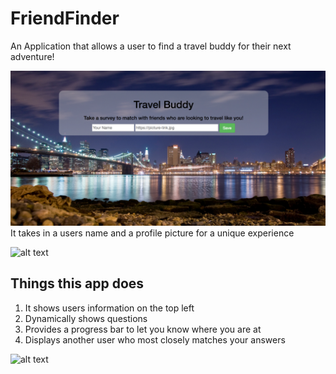 # FriendFinder
An Application that allows a user to find a travel buddy for their next adventure!

![alt text](https://github.com/JohnnyD4/FriendFinder/blob/master/login.png)
It takes in a users name and a profile picture for a unique experience

![alt text](https://github.com/JohnnyD4/FriendFinder/blob/master/progress.png)

## Things this app does
1. It shows users information on the top left
2. Dynamically shows questions
3. Provides a progress bar to let you know where you are at
4. Displays another user who most closely matches your answers

![alt text](https://github.com/JohnnyD4/FriendFinder/blob/master/matched.png)
